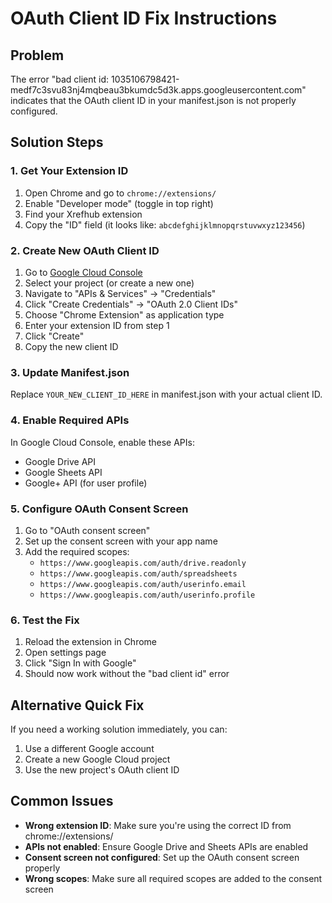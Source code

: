 # OAuth Client ID Fix Instructions

## Problem
The error "bad client id: 1035106798421-medf7c3svu83nj4mqbeau3bkumdc5d3k.apps.googleusercontent.com" indicates that the OAuth client ID in your manifest.json is not properly configured.

## Solution Steps

### 1. Get Your Extension ID
1. Open Chrome and go to `chrome://extensions/`
2. Enable "Developer mode" (toggle in top right)
3. Find your Xrefhub extension
4. Copy the "ID" field (it looks like: `abcdefghijklmnopqrstuvwxyz123456`)

### 2. Create New OAuth Client ID
1. Go to [Google Cloud Console](https://console.cloud.google.com/)
2. Select your project (or create a new one)
3. Navigate to "APIs & Services" → "Credentials"
4. Click "Create Credentials" → "OAuth 2.0 Client IDs"
5. Choose "Chrome Extension" as application type
6. Enter your extension ID from step 1
7. Click "Create"
8. Copy the new client ID

### 3. Update Manifest.json
Replace `YOUR_NEW_CLIENT_ID_HERE` in manifest.json with your actual client ID.

### 4. Enable Required APIs
In Google Cloud Console, enable these APIs:
- Google Drive API
- Google Sheets API
- Google+ API (for user profile)

### 5. Configure OAuth Consent Screen
1. Go to "OAuth consent screen"
2. Set up the consent screen with your app name
3. Add the required scopes:
   - `https://www.googleapis.com/auth/drive.readonly`
   - `https://www.googleapis.com/auth/spreadsheets`
   - `https://www.googleapis.com/auth/userinfo.email`
   - `https://www.googleapis.com/auth/userinfo.profile`

### 6. Test the Fix
1. Reload the extension in Chrome
2. Open settings page
3. Click "Sign In with Google"
4. Should now work without the "bad client id" error

## Alternative Quick Fix
If you need a working solution immediately, you can:
1. Use a different Google account
2. Create a new Google Cloud project
3. Use the new project's OAuth client ID

## Common Issues
- **Wrong extension ID**: Make sure you're using the correct ID from chrome://extensions/
- **APIs not enabled**: Ensure Google Drive and Sheets APIs are enabled
- **Consent screen not configured**: Set up the OAuth consent screen properly
- **Wrong scopes**: Make sure all required scopes are added to the consent screen 